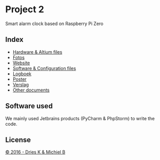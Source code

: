 Project 2
=========

Smart alarm clock based on Raspberry Pi Zero

Index
-----

- [Hardware & Altium files](Hardware)
- [Fotos](Fotos)
- [Website](Site)
- [Software & Configuration files](Software)
- [Logboek](LOG.md)
- [Poster](Documents/Poster.pdf)
- [Verslag](Documents/Verslag.pdf)
- [Other documents](Documents)

Software used
-------------

We mainly used Jetbrains products (PyCharm & PhpStorm) to write the code.

License
-------

[&copy; 2016 - Dries K & Michiel B](LICENSE.md)
